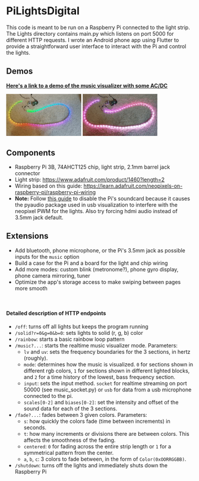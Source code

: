 # PiLightsDigital

This code is meant to be run on a Raspberry Pi connected to the light strip. The Lights directory contains main.py which listens on port 5000 for different HTTP requests. I wrote an Android phone app using Flutter to provide a straightforward user interface to interact with the Pi and control the lights.

## Demos
[**Here's a link to a demo of the music visualizer with some AC/DC**](https://raw.githubusercontent.com/ehanover/lights-rpi-digital/master/Pictures/vid_music.mp4)

<img src="https://raw.githubusercontent.com/ehanover/lights-rpi-digital/master/Pictures/vid_rainbow.gif" width="40%" title="Rainbow demo gif">
<img src="https://raw.githubusercontent.com/ehanover/lights-rpi-digital/master/Pictures/vid_fade.gif" width="40%" title="Fade demo gif">

## Components
- Raspberry Pi 3B, 74AHCT125 chip, light strip, 2.1mm barrel jack connector
- Light strip: https://www.adafruit.com/product/1460?length=2
- Wiring based on this guide: https://learn.adafruit.com/neopixels-on-raspberry-pi/raspberry-pi-wiring
- **Note:** Follow [this guide](https://www.instructables.com/id/Disable-the-Built-in-Sound-Card-of-Raspberry-Pi/) to disable the Pi's soundcard because it causes the pyaudio package used in usb visualization to interfere with the neopixel PWM for the lights. Also try forcing hdmi audio instead of 3.5mm jack default.

## Extensions
- Add bluetooth, phone microphone, or the Pi's 3.5mm jack as possible inputs for the ```music``` option
- Build a case for the Pi and a board for the light and chip wiring
- Add more modes: custom blink (metronome?), phone gyro display, phone camera mirroring, tuner
- Optimize the app's storage access to make swiping between pages more smooth

<br />

#### Detailed description of HTTP endpoints
- ```/off```: turns off all lights but keeps the program running
- ```/solid?r=0&g=0&b=0```: sets lights to solid (r, g, b) color
- ```/rainbow```: starts a basic rainbow loop pattern
- ```/music?...```: starts the realtime music visualizer mode. Parameters:
   - ```lv``` and ```uv```: sets the frequency boundaries for the 3 sections, in hertz (roughly).
   - ```mode```: determines how the music is visualized. ```0``` for sections shown in different rgb colors, ```1``` for sections shown in different lighted blocks, and ```2``` for a time history of the lowest, bass frequency section.
   - ```input```: sets the input method. ```socket``` for realtime streaming on port 50000 (see music_socket.py) or ```usb``` for data from a usb microphone connected to the pi.
   - ```scales[0-2]``` and ```biases[0-2]```: set the intensity and offset of the sound data for each of the 3 sections.
- ```/fade?...```: fades between 3 given colors. Parameters:
   - ```s```: how quickly the colors fade (time between increments) in seconds.
   - ```t```: how many increments or divisions there are between colors. This affects the smoothness of the fading.
   - ```centered```: ```0``` for fading across the entire strip length or ```1``` for a symmetrical pattern from the center.
   - ```a```, ```b```, ```c```: 3 colors to fade between, in the form of ```Color(0xOORRGGBB)```.
- ```/shutdown```: turns off the lights and immediately shuts down the Raspberry Pi
